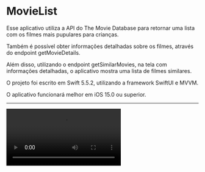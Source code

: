 # MovieList

<p></p>
Esse aplicativo utiliza a API do The Movie Database para retornar uma lista com os filmes mais pupulares para crianças. 

Também é possível obter informações detalhadas sobre os filmes, através do endpoint getMovieDetails.

Além disso, utilizando o endpoint getSimilarMovies, na tela com informações detalhadas, o aplicativo mostra uma lista de filmes similares. 

O projeto foi escrito em Swift 5.5.2, utilizando a framework SwiftUI e MVVM.

O aplicativo funcionará melhor em iOS 15.0 ou superior.

---------------------
![GitHub readme](https://user-images.githubusercontent.com/73191498/149325162-0497edf8-45ef-427a-9480-cc202213c890.mp4)
